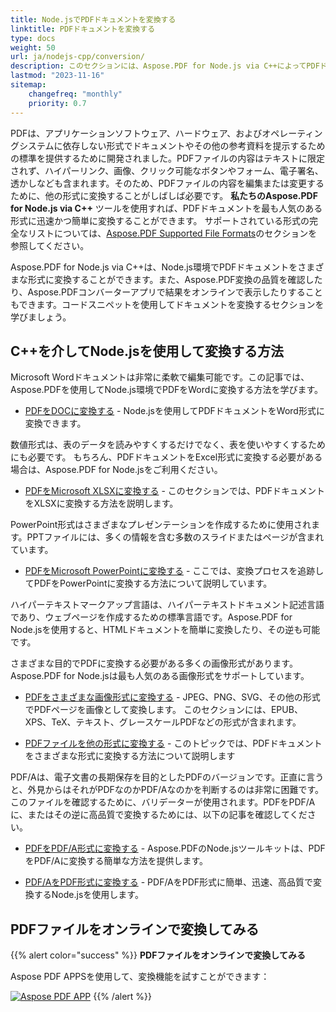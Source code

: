 ```yaml
---
title: Node.jsでPDFドキュメントを変換する
linktitle: PDFドキュメントを変換する
type: docs
weight: 50
url: ja/nodejs-cpp/conversion/
description: このセクションには、Aspose.PDF for Node.js via C++によってPDFドキュメントを他の形式に変換することに関連する記事が含まれています。
lastmod: "2023-11-16"
sitemap:
    changefreq: "monthly"
    priority: 0.7
---
```


PDFは、アプリケーションソフトウェア、ハードウェア、およびオペレーティングシステムに依存しない形式でドキュメントやその他の参考資料を提示するための標準を提供するために開発されました。PDFファイルの内容はテキストに限定されず、ハイパーリンク、画像、クリック可能なボタンやフォーム、電子署名、透かしなども含まれます。そのため、PDFファイルの内容を編集または変更するために、他の形式に変換することがしばしば必要です。 **私たちのAspose.PDF for Node.js via C++** ツールを使用すれば、PDFドキュメントを最も人気のある形式に迅速かつ簡単に変換することができます。
 サポートされている形式の完全なリストについては、[Aspose.PDF Supported File Formats](https://docs.aspose.com/pdf/nodejs-cpp/supported-file-formats/)のセクションを参照してください。

Aspose.PDF for Node.js via C++は、Node.js環境でPDFドキュメントをさまざまな形式に変換することができます。また、Aspose.PDF変換の品質を確認したり、Aspose.PDFコンバーターアプリで結果をオンラインで表示したりすることもできます。コードスニペットを使用してドキュメントを変換するセクションを学びましょう。

## C++を介してNode.jsを使用して変換する方法

Microsoft Wordドキュメントは非常に柔軟で編集可能です。この記事では、Aspose.PDFを使用してNode.js環境でPDFをWordに変換する方法を学びます。

- [PDFをDOCに変換する](/pdf/nodejs-cpp/convert-pdf-to-doc/) - Node.jsを使用してPDFドキュメントをWord形式に変換できます。

数値形式は、表のデータを読みやすくするだけでなく、表を使いやすくするためにも必要です。 もちろん、PDFドキュメントをExcel形式に変換する必要がある場合は、Aspose.PDF for Node.jsをご利用ください。

- [PDFをMicrosoft XLSXに変換する](/pdf/nodejs-cpp/convert-pdf-to-xlsx/) - このセクションでは、PDFドキュメントをXLSXに変換する方法を説明します。

PowerPoint形式はさまざまなプレゼンテーションを作成するために使用されます。PPTファイルには、多くの情報を含む多数のスライドまたはページが含まれています。

- [PDFをMicrosoft PowerPointに変換する](/pdf/nodejs-cpp/convert-pdf-to-powerpoint/) - ここでは、変換プロセスを追跡してPDFをPowerPointに変換する方法について説明しています。

ハイパーテキストマークアップ言語は、ハイパーテキストドキュメント記述言語であり、ウェブページを作成するための標準言語です。Aspose.PDF for Node.jsを使用すると、HTMLドキュメントを簡単に変換したり、その逆も可能です。

さまざまな目的でPDFに変換する必要がある多くの画像形式があります。Aspose.PDF for Node.jsは最も人気のある画像形式をサポートしています。

- [PDFをさまざまな画像形式に変換する](/pdf/nodejs-cpp/convert-pdf-to-images-format/) - JPEG、PNG、SVG、その他の形式でPDFページを画像として変換します。
このセクションには、EPUB、XPS、TeX、テキスト、グレースケールPDFなどの形式が含まれます。

- [PDFファイルを他の形式に変換する](/pdf/nodejs-cpp/convert-pdf-to-other-files/) - このトピックでは、PDFドキュメントをさまざまな形式に変換する方法について説明します

PDF/Aは、電子文書の長期保存を目的としたPDFのバージョンです。正直に言うと、外見からはそれがPDFなのかPDF/Aなのかを判断するのは非常に困難です。このファイルを確認するために、バリデーターが使用されます。PDFをPDF/Aに、またはその逆に高品質で変換するためには、以下の記事を確認してください。

- [PDFをPDF/A形式に変換する](/pdf/nodejs-cpp/convert-pdf-to-pdfa/) - Aspose.PDFのNode.jsツールキットは、PDFをPDF/Aに変換する簡単な方法を提供します。

- [PDF/AをPDF形式に変換する](/pdf/nodejs-cpp/convert-pdfa-to-pdf/) - PDF/AをPDF形式に簡単、迅速、高品質で変換するNode.jsを使用します。

## PDFファイルをオンラインで変換してみる

{{% alert color="success" %}}
**PDFファイルをオンラインで変換してみる**

Aspose PDF APPSを使用して、変換機能を試すことができます：

[![Aspose PDF APP](app.png)](https://products.aspose.app/pdf/conversion)
{{% /alert %}}
